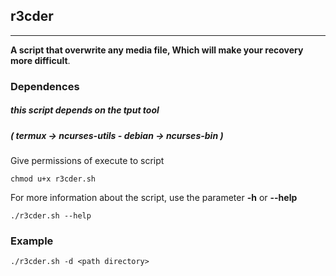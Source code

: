 ## r3cder
------------

**A script that overwrite any media file, Which will make your recovery more difficult**.


### Dependences

##### *this script depends on the tput tool* 
##### ( *termux ->* **ncurses-utils** - *debian ->* **ncurses-bin** )


Give permissions of execute to script

	chmod u+x r3cder.sh

For more information about the script, use the parameter **-h** or **--help**

	./r3cder.sh --help


### Example

	./r3cder.sh -d <path directory>

